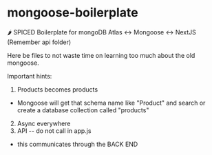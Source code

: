 # mongoose-boilerplate  
🌶️ SPICED Boilerplate for mongoDB Atlas ↔️ Mongoose ↔️ NextJS (Remember api folder)  
  
Here be files to not waste time on learning too much about the old mongoose.  
  
Important hints:  
  
1) Products becomes products  
  - Mongoose will get that schema name like "Product" and search or create a database collection called "products"
2) Async everywhere
3) API -- do not call in app.js
- this communicates through the BACK END
